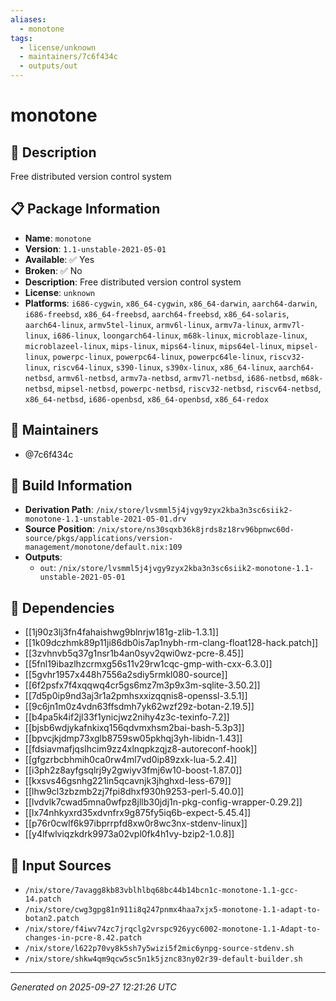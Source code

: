 ```yaml
---
aliases:
  - monotone
tags:
  - license/unknown
  - maintainers/7c6f434c
  - outputs/out
---
```


# monotone

## 📝 Description

Free distributed version control system

## 📋 Package Information

- **Name**: `monotone`
- **Version**: `1.1-unstable-2021-05-01`
- **Available**: ✅ Yes
- **Broken**: ✅ No
- **Description**: Free distributed version control system
- **License**: `unknown`
- **Platforms**: `i686-cygwin`, `x86_64-cygwin`, `x86_64-darwin`, `aarch64-darwin`, `i686-freebsd`, `x86_64-freebsd`, `aarch64-freebsd`, `x86_64-solaris`, `aarch64-linux`, `armv5tel-linux`, `armv6l-linux`, `armv7a-linux`, `armv7l-linux`, `i686-linux`, `loongarch64-linux`, `m68k-linux`, `microblaze-linux`, `microblazeel-linux`, `mips-linux`, `mips64-linux`, `mips64el-linux`, `mipsel-linux`, `powerpc-linux`, `powerpc64-linux`, `powerpc64le-linux`, `riscv32-linux`, `riscv64-linux`, `s390-linux`, `s390x-linux`, `x86_64-linux`, `aarch64-netbsd`, `armv6l-netbsd`, `armv7a-netbsd`, `armv7l-netbsd`, `i686-netbsd`, `m68k-netbsd`, `mipsel-netbsd`, `powerpc-netbsd`, `riscv32-netbsd`, `riscv64-netbsd`, `x86_64-netbsd`, `i686-openbsd`, `x86_64-openbsd`, `x86_64-redox`
## 👥 Maintainers

- @7c6f434c


## 🔧 Build Information

- **Derivation Path**: `/nix/store/lvsmml5j4jvgy9zyx2kba3n3sc6siik2-monotone-1.1-unstable-2021-05-01.drv`
- **Source Position**: `/nix/store/ns30sqxb36k8jrds8z18rv96bpnwc60d-source/pkgs/applications/version-management/monotone/default.nix:109`
- **Outputs**:
  - `out`:  `/nix/store/lvsmml5j4jvgy9zyx2kba3n3sc6siik2-monotone-1.1-unstable-2021-05-01`

## 🔗 Dependencies

- [[1j90z3lj3fn4fahaishwg9blnrjw181g-zlib-1.3.1]]
- [[1k09dczhmk89p11ji86db0is7ap1nybh-rm-clang-float128-hack.patch]]
- [[3zvhnvb5q37g1nsr1b4an0syv2qwi0wz-pcre-8.45]]
- [[5fnl19ibazlhzcrmxg56s11v29rw1cqc-gmp-with-cxx-6.3.0]]
- [[5gvhr1957x448h7556a2sdiy5rmkl080-source]]
- [[6f2psfx7f4xqqwq4cr5gs6mz7m3p9x3m-sqlite-3.50.2]]
- [[7d5p0ip9nd3aj3r1a2pmhsxxizqqnis8-openssl-3.5.1]]
- [[9c6jn1m0z4vdn63ffsdmh7yk62wzf29z-botan-2.19.5]]
- [[b4pa5k4if2jl33f1ynicjwz2nihy4z3c-texinfo-7.2]]
- [[bjsb6wdjykafnkixq156qdvmxhsm2bai-bash-5.3p3]]
- [[bpvcjkjdmp73xglb8759sw05pkhqj3yh-libidn-1.43]]
- [[fdsiavmafjqslhcim9zz4xlnqpkzqjz8-autoreconf-hook]]
- [[gfgzrbcbhmih0ca0rw4ml7vd0ip89zxk-lua-5.2.4]]
- [[i3ph2z8ayfgsqlrj9y2gwiyv3fmj6w10-boost-1.87.0]]
- [[kxsvs46gsnhg221in5qcavnjk3jhghxd-less-679]]
- [[lhw9cl3zbzmb2zj7fpi8dhxf930h9253-perl-5.40.0]]
- [[lvdvlk7cwad5mna0wfpz8jllb30jdj1n-pkg-config-wrapper-0.29.2]]
- [[lx74nhkyxrd35xdvnfrx9g875fy5iq6b-expect-5.45.4]]
- [[p76r0cwlf6k97ibprrpfd8xw0r8wc3nx-stdenv-linux]]
- [[y4lfwlviqzkdrk9973a02vpl0fk4h1vy-bzip2-1.0.8]]

## 📁 Input Sources

- `/nix/store/7avagg8kb83vblhlbq68bc44b14bcn1c-monotone-1.1-gcc-14.patch`
- `/nix/store/cwg3gpg81n911i8q247pnmx4haa7xjx5-monotone-1.1-adapt-to-botan2.patch`
- `/nix/store/f4iwv74zc7jrqclg2vrspc926yyc6002-monotone-1.1-Adapt-to-changes-in-pcre-8.42.patch`
- `/nix/store/l622p70vy8k5sh7y5wizi5f2mic6ynpg-source-stdenv.sh`
- `/nix/store/shkw4qm9qcw5sc5n1k5jznc83ny02r39-default-builder.sh`

---
*Generated on 2025-09-27 12:21:26 UTC*
